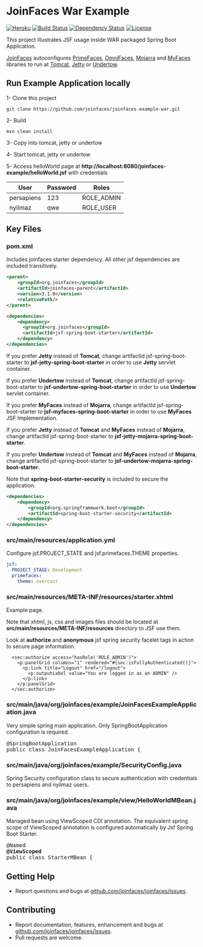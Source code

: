 JoinFaces War Example
=====
[![Heroku](http://heroku-badge.herokuapp.com/?app=joinfaces-example-war&root=index.jsf)](https://joinfaces-example-war.herokuapp.com)
[![Build Status](https://travis-ci.org/joinfaces/joinfaces-maven-war-example.svg?branch=master)](https://travis-ci.org/joinfaces/joinfaces-maven-war-example)
[![Dependency Status](https://www.versioneye.com/user/projects/5a7463b20fb24f27ee2198c0/badge.svg?style=flat)](https://www.versioneye.com/user/projects/5a7463b20fb24f27ee2198c0)
[![License](http://img.shields.io/:license-apache-blue.svg)](http://www.apache.org/licenses/LICENSE-2.0.html)

This project illustrates JSF usage inside WAR packaged Spring Boot Application.

[JoinFaces](http://joinfaces.org) autoconfigures [PrimeFaces](http://primefaces.org/), [OmniFaces](http://omnifaces.org/), [Mojarra](https://javaserverfaces.java.net/) and [MyFaces](http://myfaces.apache.org) libraries to run at [Tomcat](http://tomcat.apache.org/), [Jetty](http://www.eclipse.org/jetty) or [Undertow](http://undertow.io/).

## Run Example Application locally

1- Clone this project
```Shell
git clone https://github.com/joinfaces/joinfaces-example-war.git
```

2- Build
```Shell
mvn clean install
```

3- Copy into tomcat, jetty or undertow

4- Start tomcat, jetty or undertow

5- Access helloWorld page at **http://localhost:8080/joinfaces-example/helloWorld.jsf** with credentials

User | Password | Roles
-----| -------- | -----
persapiens | 123 | ROLE_ADMIN
nyilmaz | qwe | ROLE_USER

## Key Files

### pom.xml

Includes joinfaces starter dependency. All other jsf dependencies are included transitively.

```xml
<parent>
    <groupId>org.joinfaces</groupId>
    <artifactId>joinfaces-parent</artifactId>
    <version>3.1.0</version>
    <relativePath/>
</parent>

<dependencies>
    <dependency>
      <groupId>org.joinfaces</groupId>
      <artifactId>jsf-spring-boot-starter</artifactId>
    </dependency>
</dependencies>
```

If you prefer **Jetty** instead of **Tomcat**, change artifactId jsf-spring-boot-starter to **jsf-jetty-spring-boot-starter** in order to use **Jetty** servlet container. 

If you prefer **Undertow** instead of **Tomcat**, change artifactId jsf-spring-boot-starter to **jsf-undertow-spring-boot-starter** in order to use **Undertow** servlet container. 

If you prefer **MyFaces** instead of **Mojarra**, change artifactId jsf-spring-boot-starter to **jsf-myfaces-spring-boot-starter** in order to use **MyFaces** JSF Implementation. 

If you prefer **Jetty** instead of **Tomcat** and **MyFaces** instead of **Mojarra**, change artifactId jsf-spring-boot-starter to **jsf-jetty-mojarra-spring-boot-starter**. 

If you prefer **Undertow** instead of **Tomcat** and **MyFaces** instead of **Mojarra**, change artifactId jsf-spring-boot-starter to **jsf-undertow-mojarra-spring-boot-starter**. 

Note that **spring-boot-starter-security** is included to secure the application.

```xml
<dependencies>
    <dependency>
        <groupId>org.springframework.boot</groupId>
        <artifactId>spring-boot-starter-security</artifactId>
    </dependency>
</dependencies>
```

### src/main/resources/application.yml

Configure jsf.PROJECT_STATE and jsf.primefaces.THEME properties.

```yml
jsf:
  PROJECT_STAGE: Development
  primefaces: 
    theme: overcast
```

### src/main/resources/META-INF/resources/starter.xhtml

Example page. 

Note that xhtml, js, css and images files should be located at **src/main/resources/META-INF/resources** directory to JSF use them.

Look at **authorize** and **anonymous** jsf spring security facelet tags in action to secure page information.

```xhtml
  <sec:authorize access="hasRole('ROLE_ADMIN')">
    <p:panelGrid columns="1" rendered="#{sec:isFullyAuthenticated()}">
      <p:link title="Logout" href="/logout">
        <p:outputLabel value="You are logged in as an ADMIN" />
      </p:link>
    </p:panelGrid>
  </sec:authorize>
```

### src/main/java/org/joinfaces/example/JoinFacesExampleApplication.java

Very simple spring main application. Only SpringBootApplication configuration is required.

<pre>
@SpringBootApplication
public class JoinFacesExampleApplication {
</pre>

### src/main/java/org/joinfaces/example/SecurityConfig.java

Spring Security configuration class to secure authentication with credentials to persapiens and nyilmaz users.

### src/main/java/org/joinfaces/example/view/HelloWorldMBean.java

Managed bean using ViewScoped CDI annotation. The equivalent spring scope of ViewScoped annotation is configured automatically by Jsf Spring Boot Starter.

<pre>
@Named
<b>@ViewScoped</b>
public class StarterMBean {
</pre>

## Getting Help

* Report questions and bugs at [github.com/joinfaces/joinfaces/issues](https://github.com/joinfaces/joinfaces/issues).

## Contributing

* Report documentation, features, enhancement and bugs at [github.com/joinfaces/joinfaces/issues](https://github.com/joinfaces/joinfaces/issues).
* Pull requests are welcome.
